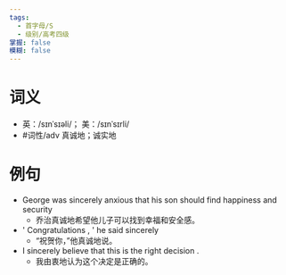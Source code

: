 ```yaml
---
tags:
  - 首字母/S
  - 级别/高考四级
掌握: false
模糊: false
---
```

# 词义
- 英：/sɪnˈsɪəli/； 美：/sɪnˈsɪrli/
- #词性/adv  真诚地；诚实地
# 例句
- George was sincerely anxious that his son should find happiness and security
	- 乔治真诚地希望他儿子可以找到幸福和安全感。
- ' Congratulations , ' he said sincerely
	- “祝贺你，”他真诚地说。
- I sincerely believe that this is the right decision .
	- 我由衷地认为这个决定是正确的。
